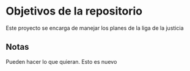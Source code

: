 # Objetivos de la repositorio

Este proyecto se encarga de manejar los planes de la liga de la justicia


## Notas
Pueden hacer lo que quieran.
Esto es nuevo